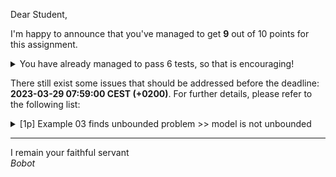 Dear Student,

I'm happy to announce that you've managed to get **9** out of 10 points for this assignment.
<details><summary>You have already managed to pass 6 tests, so that is encouraging!</summary>&emsp;☑&nbsp;[1p] Tableau properly determines optimal solutions<br>&emsp;☑&nbsp;[1p] Tableau properly chooses entering variable<br>&emsp;☑&nbsp;[1p] Tableau properly checking if unbounded<br>&emsp;☑&nbsp;[2p] Tableau properly chooses leaving variable<br>&emsp;☑&nbsp;[3p] Tableau properly pivots<br>&emsp;☑&nbsp;[1p] Example 02 finds correct solution</details>

There still exist some issues that should be addressed before the deadline: **2023-03-29 07:59:00 CEST (+0200)**. For further details, please refer to the following list:

<details><summary>[1p] Example 03 finds unbounded problem &gt;&gt; model is not unbounded</summary></details>

-----------
I remain your faithful servant\
_Bobot_